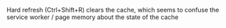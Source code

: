 Hard refresh (Ctrl+Shift+R) clears the cache, which seems to confuse the service worker / page memory about the state of the cache
